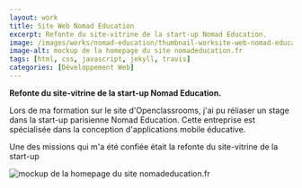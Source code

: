 ```yaml
---
layout: work
title: Site Web Nomad Education
excerpt: Refonte du site-vitrine de la start-up Nomad Education.
image: /images/works/nomad-education/thumbnail-worksite-web-nomad-education.jpg
image-alt: mockup de la homepage du site nomadeducation.fr
tags: [html, css, javascript, jekyll, travis] 
categories: [Développement Web]
---
```


<p>
    <strong>Refonte du site-vitrine de la start-up Nomad Education.</strong>
</p>

<p>Lors de ma formation sur le site d'Openclassrooms, j'ai pu réliaser un stage dans la start-up parisienne Nomad Education. Cette entreprise est spécialisée dans la conception d'applications mobile éducative.</p>

<p>Une des missions qui m'a été confiée était la refonte du site-vitrine de la start-up</p>

<p>
    <img alt="mockup de la homepage du site nomadeducation.fr" src="/images/works/nomad-education/thumbnail-worksite-web-nomad-education.jpg" />
</p>